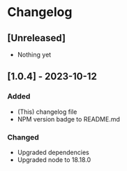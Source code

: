 # Changelog

## [Unreleased]

  * Nothing yet

## [1.0.4] - 2023-10-12

### Added

  * (This) changelog file
  * NPM version badge to README.md

### Changed

  * Upgraded dependencies
  * Upgraded node to 18.18.0
